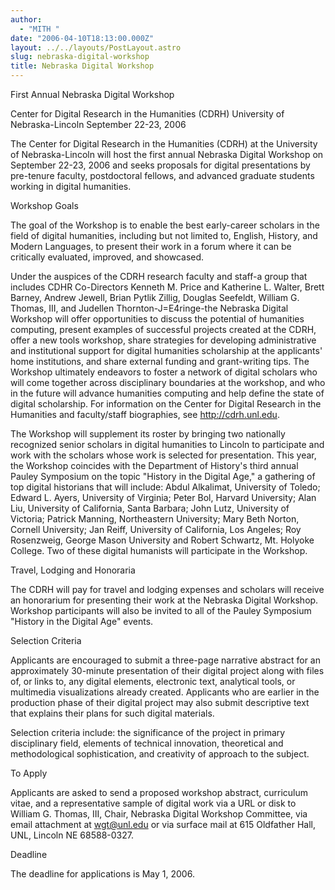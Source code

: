 ```yaml
---
author:
  - "MITH "
date: "2006-04-10T18:13:00.000Z"
layout: ../../layouts/PostLayout.astro
slug: nebraska-digital-workshop
title: Nebraska Digital Workshop
---
```


First Annual Nebraska Digital Workshop

Center for Digital Research in the Humanities (CDRH) University of Nebraska-Lincoln September 22-23, 2006

The Center for Digital Research in the Humanities (CDRH) at the University of Nebraska-Lincoln will host the first annual Nebraska Digital Workshop on September 22-23, 2006 and seeks proposals for digital presentations by pre-tenure faculty, postdoctoral fellows, and advanced graduate students working in digital humanities.

Workshop Goals

The goal of the Workshop is to enable the best early-career scholars in the field of digital humanities, including but not limited to, English, History, and Modern Languages, to present their work in a forum where it can be critically evaluated, improved, and showcased.

Under the auspices of the CDRH research faculty and staff-a group that includes CDHR Co-Directors Kenneth M. Price and Katherine L. Walter, Brett Barney, Andrew Jewell, Brian Pytlik Zillig, Douglas Seefeldt, William G. Thomas, III, and Judellen Thornton-J=E4ringe-the Nebraska Digital Workshop will offer opportunities to discuss the potential of humanities computing, present examples of successful projects created at the CDRH, offer a new tools workshop, share strategies for developing administrative and institutional support for digital humanities scholarship at the applicants' home institutions, and share external funding and grant-writing tips. The Workshop ultimately endeavors to foster a network of digital scholars who will come together across disciplinary boundaries at the workshop, and who in the future will advance humanities computing and help define the state of digital scholarship. For information on the Center for Digital Research in the Humanities and faculty/staff biographies, see http://cdrh.unl.edu.

The Workshop will supplement its roster by bringing two nationally recognized senior scholars in digital humanities to Lincoln to participate and work with the scholars whose work is selected for presentation. This year, the Workshop coincides with the Department of History's third annual Pauley Symposium on the topic "History in the Digital Age," a gathering of top digital historians that will include: Abdul Alkalimat, University of Toledo; Edward L. Ayers, University of Virginia; Peter Bol, Harvard University; Alan Liu, University of California, Santa Barbara; John Lutz, University of Victoria; Patrick Manning, Northeastern University; Mary Beth Norton, Cornell University; Jan Reiff, University of California, Los Angeles; Roy Rosenzweig, George Mason University and Robert Schwartz, Mt. Holyoke College. Two of these digital humanists will participate in the Workshop.

Travel, Lodging and Honoraria

The CDRH will pay for travel and lodging expenses and scholars will receive an honorarium for presenting their work at the Nebraska Digital Workshop. Workshop participants will also be invited to all of the Pauley Symposium "History in the Digital Age" events.

Selection Criteria

Applicants are encouraged to submit a three-page narrative abstract for an approximately 30-minute presentation of their digital project along with files of, or links to, any digital elements, electronic text, analytical tools, or multimedia visualizations already created. Applicants who are earlier in the production phase of their digital project may also submit descriptive text that explains their plans for such digital materials.

Selection criteria include: the significance of the project in primary disciplinary field, elements of technical innovation, theoretical and methodological sophistication, and creativity of approach to the subject.

To Apply

Applicants are asked to send a proposed workshop abstract, curriculum vitae, and a representative sample of digital work via a URL or disk to William G. Thomas, III, Chair, Nebraska Digital Workshop Committee, via email attachment at wgt@unl.edu or via surface mail at 615 Oldfather Hall, UNL, Lincoln NE 68588-0327.

Deadline

The deadline for applications is May 1, 2006.
